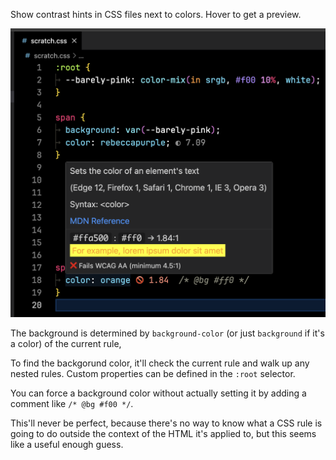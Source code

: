 Show contrast hints in CSS files next to colors. Hover to get a preview.

![Screenshot of the plugin showing contrast ratios in a CSS file](./docs/screenshot.png)

The background is determined by `background-color` (or just `background` if it's a color) of the current rule,

To find the backgorund color, it'll check the current rule and walk up any nested rules. Custom properties can be defined in the `:root` selector.

You can force a background color without actually setting it by adding a comment like `/* @bg #f00 */`.

This'll never be perfect, because there's no way to know what a CSS rule is going to do outside the context of the HTML it's applied to, but this seems like a useful enough guess.

